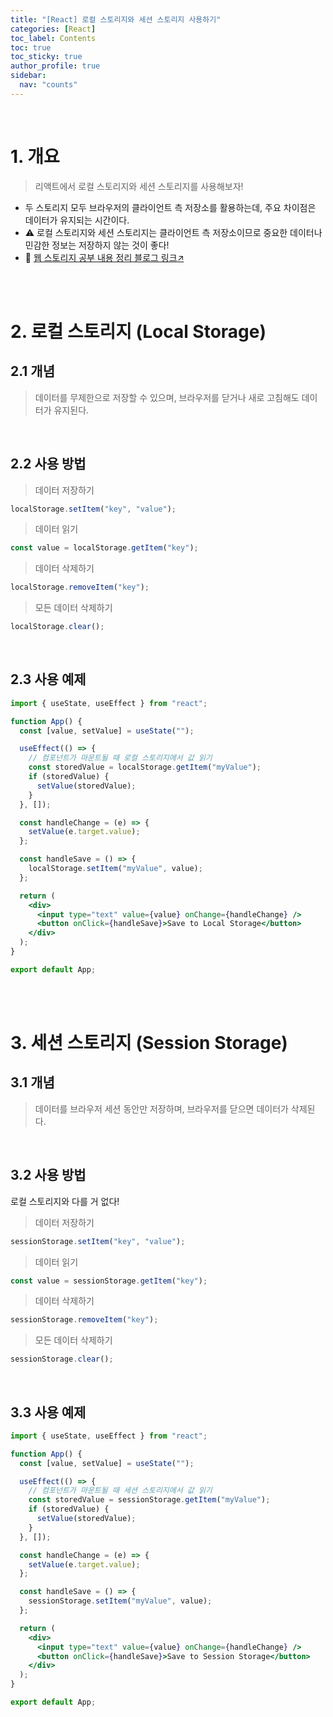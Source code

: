 ```yaml
---
title: "[React] 로컬 스토리지와 세션 스토리지 사용하기"
categories: [React]
toc_label: Contents
toc: true
toc_sticky: true
author_profile: true
sidebar:
  nav: "counts"
---
```


<br>

# 1. 개요

> 리액트에서 로컬 스토리지와 세션 스토리지를 사용해보자!

- 두 스토리지 모두 브라우저의 클라이언트 측 저장소를 활용하는데, 주요 차이점은 데이터가 유지되는 시간이다.
- ⚠️ 로컬 스토리지와 세션 스토리지는 클라이언트 측 저장소이므로 중요한 데이터나 민감한 정보는 저장하지 않는 것이 좋다!
- 🔗 [웹 스토리지 공부 내용 정리 블로그 링크↗️](https://mynamesieun.github.io/network/%EC%9B%B9-%EC%8A%A4%ED%86%A0%EB%A6%AC%EC%A7%80/)

<br><br>

# 2. 로컬 스토리지 (Local Storage)

## 2.1 개념

> 데이터를 무제한으로 저장할 수 있으며, 브라우저를 닫거나 새로 고침해도 데이터가 유지된다.

<br>

## 2.2 사용 방법

> 데이터 저장하기

```jsx
localStorage.setItem("key", "value");
```

> 데이터 읽기

```jsx
const value = localStorage.getItem("key");
```

> 데이터 삭제하기

```jsx
localStorage.removeItem("key");
```

> 모든 데이터 삭제하기

```jsx
localStorage.clear();
```

<br>

## 2.3 사용 예제

```jsx
import { useState, useEffect } from "react";

function App() {
  const [value, setValue] = useState("");

  useEffect(() => {
    // 컴포넌트가 마운트될 때 로컬 스토리지에서 값 읽기
    const storedValue = localStorage.getItem("myValue");
    if (storedValue) {
      setValue(storedValue);
    }
  }, []);

  const handleChange = (e) => {
    setValue(e.target.value);
  };

  const handleSave = () => {
    localStorage.setItem("myValue", value);
  };

  return (
    <div>
      <input type="text" value={value} onChange={handleChange} />
      <button onClick={handleSave}>Save to Local Storage</button>
    </div>
  );
}

export default App;
```

<br><br>

# 3. 세션 스토리지 (Session Storage)

## 3.1 개념

> 데이터를 브라우저 세션 동안만 저장하며, 브라우저를 닫으면 데이터가 삭제된다.

<br>

## 3.2 사용 방법

로컬 스토리지와 다를 거 없다!

> 데이터 저장하기

```jsx
sessionStorage.setItem("key", "value");
```

> 데이터 읽기

```jsx
const value = sessionStorage.getItem("key");
```

> 데이터 삭제하기

```jsx
sessionStorage.removeItem("key");
```

> 모든 데이터 삭제하기

```jsx
sessionStorage.clear();
```

<br>

## 3.3 사용 예제

```jsx
import { useState, useEffect } from "react";

function App() {
  const [value, setValue] = useState("");

  useEffect(() => {
    // 컴포넌트가 마운트될 때 세션 스토리지에서 값 읽기
    const storedValue = sessionStorage.getItem("myValue");
    if (storedValue) {
      setValue(storedValue);
    }
  }, []);

  const handleChange = (e) => {
    setValue(e.target.value);
  };

  const handleSave = () => {
    sessionStorage.setItem("myValue", value);
  };

  return (
    <div>
      <input type="text" value={value} onChange={handleChange} />
      <button onClick={handleSave}>Save to Session Storage</button>
    </div>
  );
}

export default App;
```

<br>
